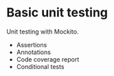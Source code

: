 # Basic unit testing
Unit testing with Mockito.
* Assertions
* Annotations
* Code coverage report
* Conditional tests
